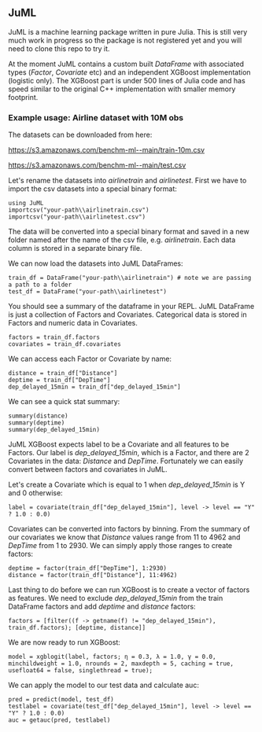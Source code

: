 ## JuML
JuML is a machine learning package written in pure Julia. This is still very much work in progress so the package is not registered yet and you will need to clone this repo to try it.

At the moment JuML contains a custom built *DataFrame* with associated types (*Factor*, *Covariate* etc) and an independent XGBoost implementation (logistic only). The XGBoost part is under 500 lines of Julia code and has speed similar to the original C++ implementation with smaller memory footprint.

### Example usage: Airline dataset with 10M obs

The datasets can be downloaded from here: 

https://s3.amazonaws.com/benchm-ml--main/train-10m.csv

https://s3.amazonaws.com/benchm-ml--main/test.csv

Let's rename the datasets into *airlinetrain* and *airlinetest*.
First we have to import the csv datasets into a special binary format:

```
using JuML
importcsv("your-path\\airlinetrain.csv")
importcsv("your-path\\airlinetest.csv")
```

The data will be converted into a special binary format and saved in a new folder named after the name of the csv file, e.g. *airlinetrain*. Each data column is stored in a separate binary file.

We can now load the datasets into JuML DataFrames:
```
train_df = DataFrame("your-path\\airlinetrain") # note we are passing a path to a folder
test_df = DataFrame("your-path\\airlinetest") 
```
You should see a summary of the dataframe in your REPL. JuML DataFrame is just a collection of Factors and Covariates. Categorical data is stored in Factors and numeric data in Covariates.

```
factors = train_df.factors
covariates = train_df.covariates
```
We can access each Factor or Covariate by name:
```
distance = train_df["Distance"]
deptime = train_df["DepTime"]
dep_delayed_15min = train_df["dep_delayed_15min"]
```

We can see a quick stat summary:
```
summary(distance)
summary(deptime)
summary(dep_delayed_15min)
```

JuML XGBoost expects label to be a Covariate and all features to be Factors. Our label is *dep_delayed_15min*, which is a Factor, and there are 2 Covariates in the data: *Distance* and *DepTime*. Fortunately we can easily convert between factors and covariates in JuML. 

Let's create a Covariate which is equal to 1 when *dep_delayed_15min* is Y and 0 otherwise:

```
label = covariate(train_df["dep_delayed_15min"], level -> level == "Y" ? 1.0 : 0.0)
```

Covariates can be converted into factors by binning. From the summary of our covariates we know that *Distance* values range from 11 to 4962 and *DepTime* from 1 to 2930. We can simply apply those ranges to create factors:

```
deptime = factor(train_df["DepTime"], 1:2930)
distance = factor(train_df["Distance"], 11:4962)
```

Last thing to do before we can run XGBoost is to create a vector of factors as features. We need to exclude *dep_delayed_15min* from the train DataFrame factors and add *deptime* and *distance* factors:

```
factors = [filter((f -> getname(f) != "dep_delayed_15min"), train_df.factors); [deptime, distance]]
```

We are now ready to run XGBoost:
```
model = xgblogit(label, factors; η = 0.3, λ = 1.0, γ = 0.0, minchildweight = 1.0, nrounds = 2, maxdepth = 5, caching = true, usefloat64 = false, singlethread = true);
```

We can apply the model to our test data and calculate auc:
```
pred = predict(model, test_df)
testlabel = covariate(test_df["dep_delayed_15min"], level -> level == "Y" ? 1.0 : 0.0)
auc = getauc(pred, testlabel)
```




